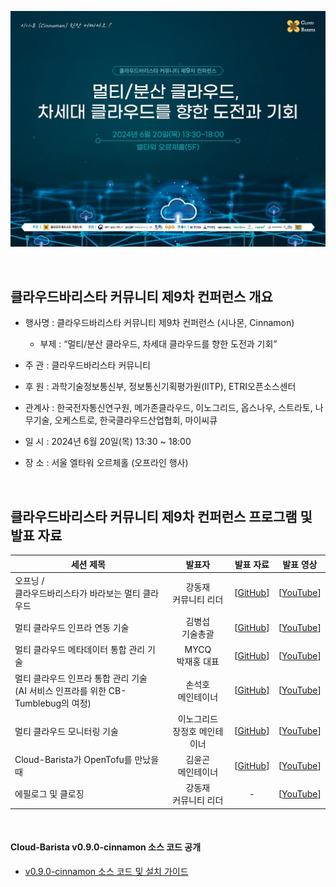 <p align="center">
  <img src="https://raw.githubusercontent.com/cloud-barista/cloud-barista.github.io/master/assets/img/blog/9th-conference/9th-key_visual_4-3_760.jpg">
</p>
<br>

## 클라우드바리스타 커뮤니티 제9차 컨퍼런스 개요

* 행사명 : 클라우드바리스타 커뮤니티 제9차 컨퍼런스 (시나몬, Cinnamon)<br>
  * 부제 : “멀티/분산 클라우드, 차세대 클라우드를 향한 도전과 기회”

* 주  관 : 클라우드바리스타 커뮤니티
 
* 후  원 : 과학기술정보통신부, 정보통신기획평가원(IITP), ETRI오픈소스센터

* 관계사 : 한국전자통신연구원, 메가존클라우드, 이노그리드, 옵스나우, 스트라토, 나무기술, 오케스트로, 한국클라우드산업협회, 마이씨큐

* 일  시 : 2024년 6월 20일(목) 13:30 ~ 18:00

* 장  소 : 서울 엘타워 오르체홀 (오프라인 행사)

<br>

## 클라우드바리스타 커뮤니티 제9차 컨퍼런스 프로그램 및 발표 자료

| 세션 제목 | 발표자 | 발표 자료 | 발표 영상 |
| ------------------------------ | :--------------: | :----------------: | :--------------------: |
| 오프닝 /<br> 클라우드바리스타가 바라보는 멀티 클라우드 | 강동재<br>커뮤니티 리더 | [[GitHub](https://github.com/cloud-barista/docs/blob/master/openseminar/v0.9.0-cinnamon/ppt_files/01_Cloud-Baristas_view_of_multi-cloud.pdf)] | [[YouTube](https://youtu.be/H1ahWb8bCgo)] |
| 멀티 클라우드 인프라 연동 기술 | 김병섭<br>기술총괄 | [[GitHub](https://github.com/cloud-barista/docs/blob/master/openseminar/v0.9.0-cinnamon/ppt_files/02_Multi-cloud_infrastructure_federation.pdf)] | [[YouTube](https://youtu.be/UEyhLRcVytQ)] |
| 멀티 클라우드 메타데이터 통합 관리 기술 | MYCQ<br>박재홍 대표 | [[GitHub](https://github.com/cloud-barista/docs/blob/master/openseminar/v0.9.0-cinnamon/ppt_files/03_Integrated_management_technology_for_multi-cloud_metadata.pdf)] | [[YouTube](https://youtu.be/kx3Z30ECDXs)] |
| 멀티 클라우드 인프라 통합 관리 기술<br>(AI 서비스 인프라를 위한 CB-Tumblebug의 여정) | 손석호<br>메인테이너 | [[GitHub](https://github.com/cloud-barista/docs/blob/master/openseminar/v0.9.0-cinnamon/ppt_files/04_Integrated_management_technology_for_multi-cloud_infrastructure.pdf)] | [[YouTube](https://youtu.be/B762FluSSts)] |
| 멀티 클라우드 모니터링 기술 | 이노그리드<br>장정호 메인테이너 | [[GitHub](https://github.com/cloud-barista/docs/blob/master/openseminar/v0.9.0-cinnamon/ppt_files/05_Multi-cloud_monitoring_technology.pdf)] | [[YouTube](https://youtu.be/5fp0xsQeNKc)] |
| Cloud-Barista가 OpenTofu를 만났을 때 | 김윤곤<br>메인테이너 | [[GitHub](https://github.com/cloud-barista/docs/blob/master/openseminar/v0.9.0-cinnamon/ppt_files/06_When_Cloud-Barista_met_OpenTofu.pdf)] | [[YouTube](https://youtu.be/mmJpLqALnS8)] |
| 에필로그 및 클로징 | 강동재<br>커뮤니티 리더 | - | [[YouTube](https://youtu.be/NGrYulDr09w)] |

<br>

#### Cloud-Barista v0.9.0-cinnamon 소스 코드 공개

* [v0.9.0-cinnamon 소스 코드 및 설치 가이드](https://github.com/cloud-barista/cloud-barista/tree/v0.9.0 "github.com/cloud-barista/cloud-barista/tree/v0.9.0")
